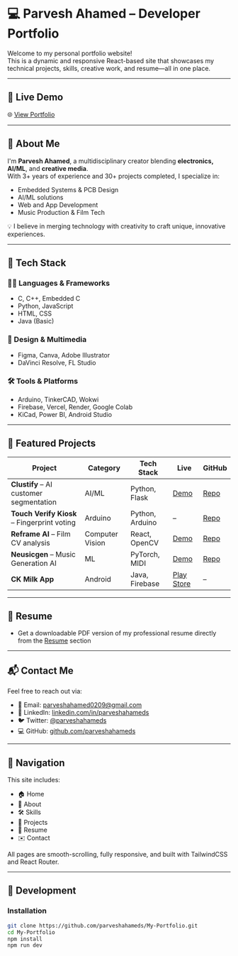 # 💻 Parvesh Ahamed – Developer Portfolio

Welcome to my personal portfolio website!  
This is a dynamic and responsive React-based site that showcases my technical projects, skills, creative work, and resume—all in one place.

---

## 🚀 Live Demo

🌐 [View Portfolio](https://parveshahameds.vercel.app) 

---

## 🧠 About Me

I'm **Parvesh Ahamed**, a multidisciplinary creator blending **electronics, AI/ML**, and **creative media**.  
With 3+ years of experience and 30+ projects completed, I specialize in:
- Embedded Systems & PCB Design
- AI/ML solutions
- Web and App Development
- Music Production & Film Tech

💡 I believe in merging technology with creativity to craft unique, innovative experiences.

---

## 🧰 Tech Stack

### 🧑‍💻 Languages & Frameworks
- C, C++, Embedded C
- Python, JavaScript
- HTML, CSS
- Java (Basic)

### 🎨 Design & Multimedia
- Figma, Canva, Adobe Illustrator
- DaVinci Resolve, FL Studio

### 🛠 Tools & Platforms
- Arduino, TinkerCAD, Wokwi
- Firebase, Vercel, Render, Google Colab
- KiCad, Power BI, Android Studio

---

## 🌟 Featured Projects

| Project | Category | Tech Stack | Live | GitHub |
|--------|----------|------------|------|--------|
| **Clustify** – AI customer segmentation | AI/ML | Python, Flask | [Demo](https://clustify-tbhr.onrender.com) | [Repo](https://github.com/parveshahameds/clustify) |
| **Touch Verify Kiosk** – Fingerprint voting | Arduino | Python, Arduino | – | [Repo](https://github.com/parveshahameds/TouchVerifyKiosk) |
| **Reframe AI** – Film CV analysis | Computer Vision | React, OpenCV | [Demo](https://reframeai.vercel.app) | [Repo](https://github.com/parveshahameds/reframeai) |
| **Neusicgen** – Music Generation AI | ML | PyTorch, MIDI | [Demo](https://neusicgen.vercel.app) | [Repo](https://github.com/parveshahameds/neusicgen) |
| **CK Milk App** | Android | Java, Firebase | [Play Store](https://play.google.com/store/apps/details?id=com.technoficials.ckmilk) | – |

---

## 📄 Resume

- Get a downloadable PDF version of my professional resume directly from the [Resume](https://parveshahameds.vercel.app/resume) section 

---

## 📬 Contact Me

Feel free to reach out via:
- 📧 Email: [parveshahamed0209@gmail.com](mailto:parveshahamed0209@gmail.com)
- 🔗 LinkedIn: [linkedin.com/in/parveshahameds](https://linkedin.com/in/parveshahameds)
- 🐦 Twitter: [@parveshahameds](https://x.com/parveshahameds)
- 💻 GitHub: [github.com/parveshahameds](https://github.com/parveshahameds)

---

## 🧭 Navigation

This site includes:
- 🏠 Home
- 👤 About
- 🛠 Skills
- 🧠 Projects
- 📄 Resume
- ✉️ Contact

All pages are smooth-scrolling, fully responsive, and built with TailwindCSS and React Router.

---

## 🧪 Development

### Installation
```bash
git clone https://github.com/parveshahameds/My-Portfolio.git
cd My-Portfolio
npm install
npm run dev

